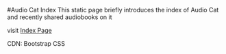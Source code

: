 #Audio Cat Index
This static page briefly introduces the index of Audio Cat and recently shared audiobooks on it

visit <a href="http://maxim-xu.github.io/AudioCat-Index/" target="_blank">Index Page</a> 

CDN: Bootstrap CSS
